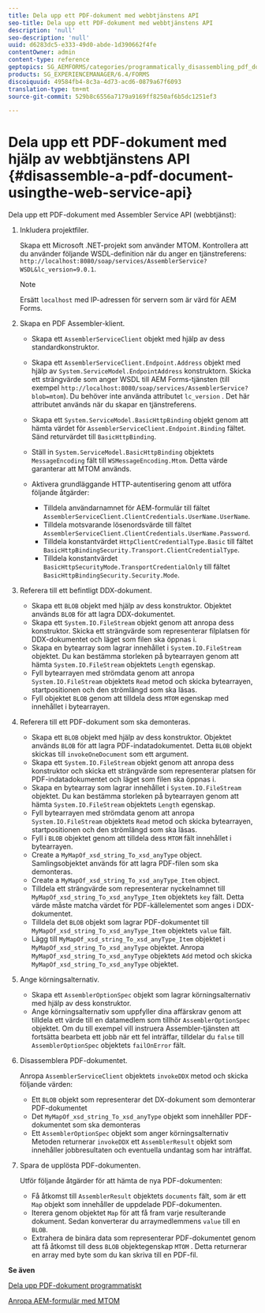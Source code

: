 ```yaml
---
title: Dela upp ett PDF-dokument med webbtjänstens API
seo-title: Dela upp ett PDF-dokument med webbtjänstens API
description: 'null'
seo-description: 'null'
uuid: d6283dc5-e333-49d0-abde-1d390662f4fe
contentOwner: admin
content-type: reference
geptopics: SG_AEMFORMS/categories/programmatically_disassembling_pdf_documents
products: SG_EXPERIENCEMANAGER/6.4/FORMS
discoiquuid: 49584fb4-8c3a-4d73-acd6-0879a67f6093
translation-type: tm+mt
source-git-commit: 529b8c6556a7179a9169ff8250af6b5dc1251ef3

---
```



# Dela upp ett PDF-dokument med hjälp av webbtjänstens API {#disassemble-a-pdf-document-usingthe-web-service-api}

Dela upp ett PDF-dokument med Assembler Service API (webbtjänst):

1. Inkludera projektfiler.

   Skapa ett Microsoft .NET-projekt som använder MTOM. Kontrollera att du använder följande WSDL-definition när du anger en tjänstreferens: `http://localhost:8080/soap/services/AssemblerService?WSDL&lc_version=9.0.1`.

   >[!NOTE]
   >
   >Ersätt `localhost` med IP-adressen för servern som är värd för AEM Forms.

1. Skapa en PDF Assembler-klient.

   * Skapa ett `AssemblerServiceClient` objekt med hjälp av dess standardkonstruktor.
   * Skapa ett `AssemblerServiceClient.Endpoint.Address` objekt med hjälp av `System.ServiceModel.EndpointAddress` konstruktorn. Skicka ett strängvärde som anger WSDL till AEM Forms-tjänsten (till exempel `http://localhost:8080/soap/services/AssemblerService?blob=mtom`). Du behöver inte använda attributet `lc_version` . Det här attributet används när du skapar en tjänstreferens.
   * Skapa ett `System.ServiceModel.BasicHttpBinding` objekt genom att hämta värdet för `AssemblerServiceClient.Endpoint.Binding` fältet. Sänd returvärdet till `BasicHttpBinding`.
   * Ställ in `System.ServiceModel.BasicHttpBinding` objektets `MessageEncoding` fält till `WSMessageEncoding.Mtom`. Detta värde garanterar att MTOM används.
   * Aktivera grundläggande HTTP-autentisering genom att utföra följande åtgärder:

      * Tilldela användarnamnet för AEM-formulär till fältet `AssemblerServiceClient.ClientCredentials.UserName.UserName`.
      * Tilldela motsvarande lösenordsvärde till fältet `AssemblerServiceClient.ClientCredentials.UserName.Password`.
      * Tilldela konstantvärdet `HttpClientCredentialType.Basic` till fältet `BasicHttpBindingSecurity.Transport.ClientCredentialType`.
      * Tilldela konstantvärdet `BasicHttpSecurityMode.TransportCredentialOnly` till fältet `BasicHttpBindingSecurity.Security.Mode`.

1. Referera till ett befintligt DDX-dokument.

   * Skapa ett `BLOB` objekt med hjälp av dess konstruktor. Objektet används `BLOB` för att lagra DDX-dokumentet.
   * Skapa ett `System.IO.FileStream` objekt genom att anropa dess konstruktor. Skicka ett strängvärde som representerar filplatsen för DDX-dokumentet och läget som filen ska öppnas i.
   * Skapa en bytearray som lagrar innehållet i `System.IO.FileStream` objektet. Du kan bestämma storleken på bytearrayen genom att hämta `System.IO.FileStream` objektets `Length` egenskap.
   * Fyll bytearrayen med strömdata genom att anropa `System.IO.FileStream` objektets `Read` metod och skicka bytearrayen, startpositionen och den strömlängd som ska läsas.
   * Fyll objektet `BLOB` genom att tilldela dess `MTOM` egenskap med innehållet i bytearrayen.

1. Referera till ett PDF-dokument som ska demonteras.

   * Skapa ett `BLOB` objekt med hjälp av dess konstruktor. Objektet används `BLOB` för att lagra PDF-indatadokumentet. Detta `BLOB` objekt skickas till `invokeOneDocument` som ett argument.
   * Skapa ett `System.IO.FileStream` objekt genom att anropa dess konstruktor och skicka ett strängvärde som representerar platsen för PDF-indatadokumentet och läget som filen ska öppnas i.
   * Skapa en bytearray som lagrar innehållet i `System.IO.FileStream` objektet. Du kan bestämma storleken på bytearrayen genom att hämta `System.IO.FileStream` objektets `Length` egenskap.
   * Fyll bytearrayen med strömdata genom att anropa `System.IO.FileStream` objektets `Read` metod och skicka bytearrayen, startpositionen och den strömlängd som ska läsas.
   * Fyll i `BLOB` objektet genom att tilldela dess `MTOM` fält innehållet i bytearrayen.
   * Create a `MyMapOf_xsd_string_To_xsd_anyType` object. Samlingsobjektet används för att lagra PDF-filen som ska demonteras.
   * Create a `MyMapOf_xsd_string_To_xsd_anyType_Item` object.
   * Tilldela ett strängvärde som representerar nyckelnamnet till `MyMapOf_xsd_string_To_xsd_anyType_Item` objektets `key` fält. Detta värde måste matcha värdet för PDF-källelementet som anges i DDX-dokumentet.
   * Tilldela det `BLOB` objekt som lagrar PDF-dokumentet till `MyMapOf_xsd_string_To_xsd_anyType_Item` objektets `value` fält.
   * Lägg till `MyMapOf_xsd_string_To_xsd_anyType_Item` objektet i `MyMapOf_xsd_string_To_xsd_anyType` objektet. Anropa `MyMapOf_xsd_string_To_xsd_anyType` objektets `Add` metod och skicka `MyMapOf_xsd_string_To_xsd_anyType` objektet.

1. Ange körningsalternativ.

   * Skapa ett `AssemblerOptionSpec` objekt som lagrar körningsalternativ med hjälp av dess konstruktor.
   * Ange körningsalternativ som uppfyller dina affärskrav genom att tilldela ett värde till en datamedlem som tillhör `AssemblerOptionSpec` objektet. Om du till exempel vill instruera Assembler-tjänsten att fortsätta bearbeta ett jobb när ett fel inträffar, tilldelar du `false` till `AssemblerOptionSpec` objektets `failOnError` fält.

1. Disassemblera PDF-dokumentet.

   Anropa `AssemblerServiceClient` objektets `invokeDDX` metod och skicka följande värden:

   * Ett `BLOB` objekt som representerar det DX-dokument som demonterar PDF-dokumentet
   * Det `MyMapOf_xsd_string_To_xsd_anyType` objekt som innehåller PDF-dokumentet som ska demonteras
   * Ett `AssemblerOptionSpec` objekt som anger körningsalternativ
   Metoden returnerar `invokeDDX` ett `AssemblerResult` objekt som innehåller jobbresultaten och eventuella undantag som har inträffat.

1. Spara de upplösta PDF-dokumenten.

   Utför följande åtgärder för att hämta de nya PDF-dokumenten:

   * Få åtkomst till `AssemblerResult` objektets `documents` fält, som är ett `Map` objekt som innehåller de uppdelade PDF-dokumenten.
   * Iterera genom objektet `Map` för att få fram varje resulterande dokument. Sedan konverterar du arraymedlemmens `value` till en `BLOB`.
   * Extrahera de binära data som representerar PDF-dokumentet genom att få åtkomst till dess `BLOB` objektegenskap `MTOM` . Detta returnerar en array med byte som du kan skriva till en PDF-fil.

**Se även**

[Dela upp PDF-dokument programmatiskt](/help/forms/developing/programmatically-disassembling-pdf-documents.md#programmatically-disassembling-pdf-documents)

[Anropa AEM-formulär med MTOM](/help/forms/developing/invoking-aem-forms-using-web.md#invoking-aem-forms-using-mtom)
